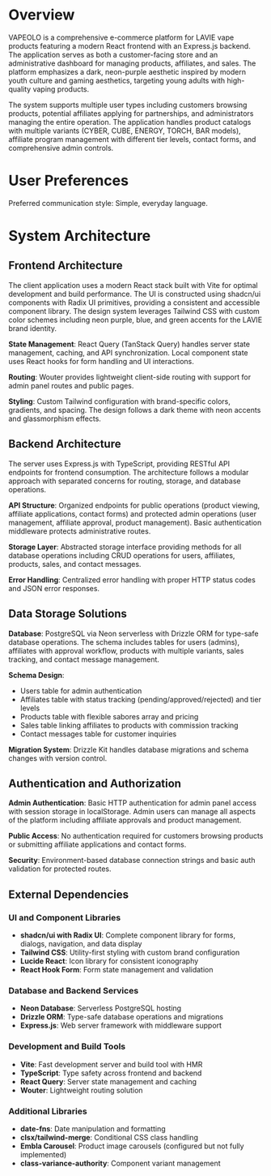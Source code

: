 # Overview

VAPEOLO is a comprehensive e-commerce platform for LAVIE vape products featuring a modern React frontend with an Express.js backend. The application serves as both a customer-facing store and an administrative dashboard for managing products, affiliates, and sales. The platform emphasizes a dark, neon-purple aesthetic inspired by modern youth culture and gaming aesthetics, targeting young adults with high-quality vaping products.

The system supports multiple user types including customers browsing products, potential affiliates applying for partnerships, and administrators managing the entire operation. The application handles product catalogs with multiple variants (CYBER, CUBE, ENERGY, TORCH, BAR models), affiliate program management with different tier levels, contact forms, and comprehensive admin controls.

# User Preferences

Preferred communication style: Simple, everyday language.

# System Architecture

## Frontend Architecture
The client application uses a modern React stack built with Vite for optimal development and build performance. The UI is constructed using shadcn/ui components with Radix UI primitives, providing a consistent and accessible component library. The design system leverages Tailwind CSS with custom color schemes including neon purple, blue, and green accents for the LAVIE brand identity.

**State Management**: React Query (TanStack Query) handles server state management, caching, and API synchronization. Local component state uses React hooks for form handling and UI interactions.

**Routing**: Wouter provides lightweight client-side routing with support for admin panel routes and public pages.

**Styling**: Custom Tailwind configuration with brand-specific colors, gradients, and spacing. The design follows a dark theme with neon accents and glassmorphism effects.

## Backend Architecture
The server uses Express.js with TypeScript, providing RESTful API endpoints for frontend consumption. The architecture follows a modular approach with separated concerns for routing, storage, and database operations.

**API Structure**: Organized endpoints for public operations (product viewing, affiliate applications, contact forms) and protected admin operations (user management, affiliate approval, product management). Basic authentication middleware protects administrative routes.

**Storage Layer**: Abstracted storage interface providing methods for all database operations including CRUD operations for users, affiliates, products, sales, and contact messages.

**Error Handling**: Centralized error handling with proper HTTP status codes and JSON error responses.

## Data Storage Solutions
**Database**: PostgreSQL via Neon serverless with Drizzle ORM for type-safe database operations. The schema includes tables for users (admins), affiliates with approval workflow, products with multiple variants, sales tracking, and contact message management.

**Schema Design**: 
- Users table for admin authentication
- Affiliates table with status tracking (pending/approved/rejected) and tier levels
- Products table with flexible sabores array and pricing
- Sales table linking affiliates to products with commission tracking
- Contact messages table for customer inquiries

**Migration System**: Drizzle Kit handles database migrations and schema changes with version control.

## Authentication and Authorization
**Admin Authentication**: Basic HTTP authentication for admin panel access with session storage in localStorage. Admin users can manage all aspects of the platform including affiliate approvals and product management.

**Public Access**: No authentication required for customers browsing products or submitting affiliate applications and contact forms.

**Security**: Environment-based database connection strings and basic auth validation for protected routes.

## External Dependencies

### UI and Component Libraries
- **shadcn/ui with Radix UI**: Complete component library for forms, dialogs, navigation, and data display
- **Tailwind CSS**: Utility-first styling with custom brand configuration
- **Lucide React**: Icon library for consistent iconography
- **React Hook Form**: Form state management and validation

### Database and Backend Services
- **Neon Database**: Serverless PostgreSQL hosting
- **Drizzle ORM**: Type-safe database operations and migrations
- **Express.js**: Web server framework with middleware support

### Development and Build Tools
- **Vite**: Fast development server and build tool with HMR
- **TypeScript**: Type safety across frontend and backend
- **React Query**: Server state management and caching
- **Wouter**: Lightweight routing solution

### Additional Libraries
- **date-fns**: Date manipulation and formatting
- **clsx/tailwind-merge**: Conditional CSS class handling
- **Embla Carousel**: Product image carousels (configured but not fully implemented)
- **class-variance-authority**: Component variant management